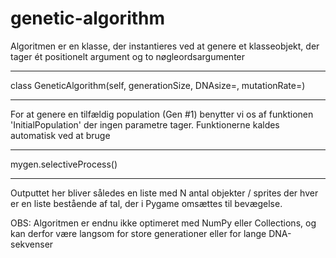 # genetic-algorithm

Algoritmen er en klasse, der instantieres ved at genere et klasseobjekt, der tager ét positionelt argument og to nøgleordsargumenter

----

class GeneticAlgorithm(self, generationSize, DNAsize=, mutationRate=)

----

For at genere en tilfældig population (Gen #1) benytter vi os af funktionen 'InitialPopulation' der ingen parametre tager.
Funktionerne kaldes automatisk ved at bruge

----

mygen.selectiveProcess()

----

Outputtet her bliver således en liste med N antal objekter / sprites der hver er en liste bestående af tal, der i Pygame omsættes til bevægelse.

OBS: Algoritmen er endnu ikke optimeret med NumPy eller Collections, og kan derfor være langsom for store generationer eller for lange DNA-sekvenser


 
